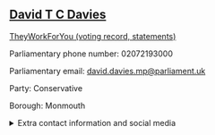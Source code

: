 ## <a href="https://members.parliament.uk/member/1545/contact">David T C Davies</a>

<a href="https://www.theyworkforyou.com/mp/11719/david_davies/monmouth">TheyWorkForYou (voting record, statements)</a> 

Parliamentary phone number: 02072193000 

Parliamentary email: david.davies.mp@parliament.uk 

Party: Conservative 

Borough: Monmouth 

<details><summary>Extra contact information and social media</summary> 
<li>Website: http://www.david-daviesmp.co.uk/</li>
<li>Twitter: https://twitter.com/davidtcdavies</li>
<li>Constituency office phone number: 01291672817</li>
<li>Constituency office email:</li>
<li>Facebook:</li>
<li>Instagram:</li>
<li>Youtube:</li>
<li>Linkedin:</li>
<li>Government department phone number:</li>
<li>Government department email:</li>
<li>Threads:</li>
<li>Party office phone number:</li>
<li>Party office email:</li>
<li>Tiktok:</li>
</details>